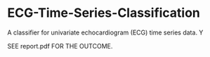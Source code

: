 # ECG-Time-Series-Classification
A classifier for univariate echocardiogram (ECG) time series data. Y

SEE report.pdf FOR THE OUTCOME.
